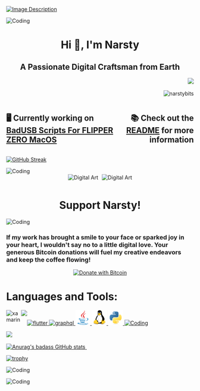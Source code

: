 [![Image Description](https://i.imgur.com/8CeJawW.png)](https://github.com/narstybits/MacOS-DuckyScripts)



<div align="left">
  <img alt="Coding" width="1473" height="18" src="https://thumbs.gfycat.com/KindDistortedIrrawaddydolphin-size_restricted.gif">
</div>


<h1 align="center">Hi 👋, I'm Narsty</h1>
<h2 align="center">A Passionate Digital Craftsman from Earth</h3>
<p align="right">
  <a href="https://github.com/narstybits/MacOS-DuckyScripts">
    <img src="https://img.shields.io/badge/-MacOs%20Flipper%20Zero%20Scripts-brightgreen">
  </a>
</p>

<p align="right"> <img src="https://komarev.com/ghpvc/?username=narstybits&label=Profile%20views&color=0e75b6&style=flat" alt="narstybits" /> </p>
<div style="display: flex; justify-content: space-between; align-items: center;">
  <h2 style="text-align: left;">🖥️ Currently working on <a href="https://github.com/narstybits/MacOS-DuckyScripts">BadUSB Scripts For FLIPPER ZERO MacOS</a></h2>

  
  <h2 style="text-align: right;">📚 Check out the <a href="https://github.com/narstybits/MacOS-DuckyScripts/blob/main/README.md">README</a> for more information</h2>
</div>

[![GitHub Streak](https://streak-stats.demolab.com?user=narstybits&theme=transparent&hide_border=true&card_width=1000&hide_total_contributions=true)](https://git.io/streak-stats)


<div align="left">
  <img alt="Coding" width="1473" height="18" src="https://thumbs.gfycat.com/KindDistortedIrrawaddydolphin-size_restricted.gif">
</div>




<div style="display: grid; grid-template-columns: repeat(auto-fit, minmax(200px, 1fr)); grid-gap: 10px;">
  


  
  <div align="right"> 
  <img src="https://media.giphy.com/media/YoWU8YpMx46ECcLwNx/giphy.gif" alt="Digital Art" style="width: 75%;">
  </div>     
 <img src="https://media.giphy.com/media/3oKIPic2BnoVZkRla8/giphy.gif" alt="Digital Art" style="width: 55%;">
  <h>
</div>





















  

  
  
  <h1 align="center">
  Support Narsty!</h1>
  <div align="left">
  <img alt="Coding" width="1473" height="10" src="https://thumbs.gfycat.com/KindDistortedIrrawaddydolphin-size_restricted.gif">
</div>

    
  <h3>If my work has brought a smile to your face or sparked joy in your heart, I wouldn't say no to a little digital love. Your generous Bitcoin donations will fuel my creative endeavors and keep the coffee flowing!</h3>
  <p align="center">
  <a href="https://www.blockonomics.co/pay-url/5106312c7ce343bb">
    <img src="https://www.opennode.com/blog/wp-content/uploads/2020/04/donate-button-small-1.png" alt="Donate with Bitcoin" width="290">
  <a>
<div>

  
</div>




<h1 align="left">Languages and Tools:</h3>
<p align="left"> <a href="https://flutter.dev" target="_blank" rel="noreferrer"> <img src="https://www.vectorlogo.zone/logos/flutterio/flutterio-icon.svg" alt="flutter" width="40" height="40"/> </a> <a href="https://graphql.org" target="_blank" rel="noreferrer"> <img src="https://www.vectorlogo.zone/logos/graphql/graphql-icon.svg" alt="graphql" width="40" height="40"/> </a> <a href="https://www.java.com" target="_blank" rel="noreferrer"> <img src="https://raw.githubusercontent.com/devicons/devicon/master/icons/java/java-original.svg" alt="java" width="40" height="40"/> </a> <a href="https://www.linux.org/" target="_blank" rel="noreferrer"> <img src="https://raw.githubusercontent.com/devicons/devicon/master/icons/linux/linux-original.svg" alt="linux" width="40" height="40"/> </a> <a href="https://www.python.org" target="_blank" rel="noreferrer"> <img src="https://raw.githubusercontent.com/devicons/devicon/master/icons/python/python-original.svg" alt="python" width="40" height="40"/> </a> <a href="https://dotnet.microsoft.com/apps/xamarin" target="_blank" rel="noreferrer"> <img src="https://raw.githubusercontent.com/detain/svg-logos/780f25886640cef088af994181646db2f6b1a3f8/svg/xamarin.svg" alt="xamarin" width="40" height="40" <p align="left"> <a href="https://skillicons.dev">
    <img src="https://skillicons.dev/icons?i=bash,github,ruby,html" 
 

<div align="left">
  <img alt="Coding" width="1473" height="5" src="https://thumbs.gfycat.com/KindDistortedIrrawaddydolphin-size_restricted.gif">
</div>

![](http://github-profile-summary-cards.vercel.app/api/cards/profile-details?username=narstybits&theme=algolia)

<div align="left">
  <img src="http://github-profile-summary-cards.vercel.app/api/cards/stats?username=narstybits&theme=algolia" alt="Anurag's badass GitHub stats">
  <img src="http://github-profile-summary-cards.vercel.app/api/cards/productive-time?username=narstybits&theme=algolia&utcOffset=8" alt="">
</div>

[![trophy](https://github-profile-trophy.vercel.app/?username=narstybits&theme=algolia&title=Stars,Commit,Repository,Issues)](https://github.com/narstybits/MacOS-DuckyScripts)




 <div align="left">
  <img alt="Coding" width="1473" height="5" src="https://thumbs.gfycat.com/KindDistortedIrrawaddydolphin-size_restricted.gif"> 
</div>

<p>
  





<div align="left">
  <img alt="Coding" width="1473" height="10" src="https://thumbs.gfycat.com/KindDistortedIrrawaddydolphin-size_restricted.gif">
</div>
